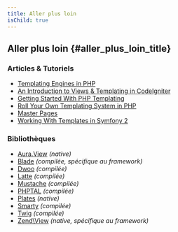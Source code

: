 ```yaml
---
title: Aller plus loin
isChild: true
---
```


## Aller plus loin {#aller_plus_loin_title}

### Articles & Tutoriels

- [Templating Engines in PHP](http://fabien.potencier.org/article/34/templating-engines-in-php)
- [An Introduction to Views & Templating in CodeIgniter](http://code.tutsplus.com/tutorials/an-introduction-to-views-templating-in-codeigniter--net-25648)
- [Getting Started With PHP Templating](http://www.smashingmagazine.com/2011/10/17/getting-started-with-php-templating/)
- [Roll Your Own Templating System in PHP](http://code.tutsplus.com/tutorials/roll-your-own-templating-system-in-php--net-16596)
- [Master Pages](https://laracasts.com/series/laravel-from-scratch/episodes/7)
- [Working With Templates in Symfony 2](http://code.tutsplus.com/tutorials/working-with-templates-in-symfony-2--cms-21172)

### Bibliothèques

- [Aura.View](https://github.com/auraphp/Aura.View) *(native)*
- [Blade](http://laravel.com/docs/templates) *(compilée, spécifique au framework)*
- [Dwoo](http://dwoo.org/) *(compilée)*
- [Latte](https://github.com/nette/latte) *(compilée)*
- [Mustache](https://github.com/bobthecow/mustache.php) *(compilée)*
- [PHPTAL](http://phptal.org/) *(compilée)*
- [Plates](http://platesphp.com/) *(native)*
- [Smarty](http://www.smarty.net/) *(compilée)*
- [Twig](http://twig.sensiolabs.org/) *(compilée)*
- [Zend\View](http://framework.zend.com/manual/2.3/en/modules/zend.view.quick-start.html) *(native, spécifique au framework)*
